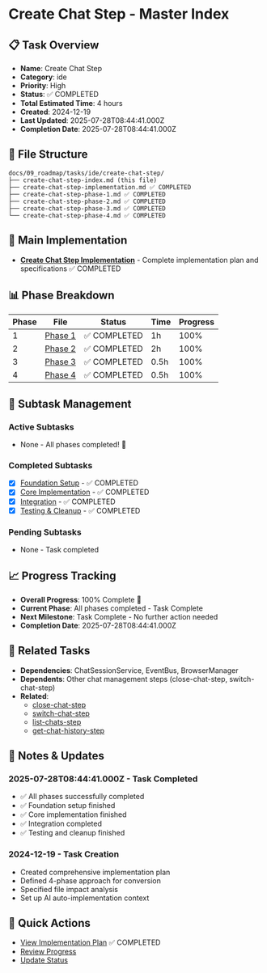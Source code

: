 # Create Chat Step - Master Index

## 📋 Task Overview
- **Name**: Create Chat Step
- **Category**: ide
- **Priority**: High
- **Status**: ✅ COMPLETED
- **Total Estimated Time**: 4 hours
- **Created**: 2024-12-19
- **Last Updated**: 2025-07-28T08:44:41.000Z
- **Completion Date**: 2025-07-28T08:44:41.000Z

## 📁 File Structure
```
docs/09_roadmap/tasks/ide/create-chat-step/
├── create-chat-step-index.md (this file)
├── create-chat-step-implementation.md ✅ COMPLETED
├── create-chat-step-phase-1.md ✅ COMPLETED
├── create-chat-step-phase-2.md ✅ COMPLETED
├── create-chat-step-phase-3.md ✅ COMPLETED
└── create-chat-step-phase-4.md ✅ COMPLETED
```

## 🎯 Main Implementation
- **[Create Chat Step Implementation](./create-chat-step-implementation.md)** - Complete implementation plan and specifications ✅ COMPLETED

## 📊 Phase Breakdown
| Phase | File | Status | Time | Progress |
|-------|------|--------|------|----------|
| 1 | [Phase 1](./create-chat-step-phase-1.md) | ✅ COMPLETED | 1h | 100% |
| 2 | [Phase 2](./create-chat-step-phase-2.md) | ✅ COMPLETED | 2h | 100% |
| 3 | [Phase 3](./create-chat-step-phase-3.md) | ✅ COMPLETED | 0.5h | 100% |
| 4 | [Phase 4](./create-chat-step-phase-4.md) | ✅ COMPLETED | 0.5h | 100% |

## 🔄 Subtask Management
### Active Subtasks
- None - All phases completed! 🎉

### Completed Subtasks
- [x] [Foundation Setup](./create-chat-step-phase-1.md) - ✅ COMPLETED
- [x] [Core Implementation](./create-chat-step-phase-2.md) - ✅ COMPLETED
- [x] [Integration](./create-chat-step-phase-3.md) - ✅ COMPLETED
- [x] [Testing & Cleanup](./create-chat-step-phase-4.md) - ✅ COMPLETED

### Pending Subtasks
- None - Task completed

## 📈 Progress Tracking
- **Overall Progress**: 100% Complete 🎉
- **Current Phase**: All phases completed - Task Complete
- **Next Milestone**: Task Complete - No further action needed
- **Completion Date**: 2025-07-28T08:44:41.000Z

## 🔗 Related Tasks
- **Dependencies**: ChatSessionService, EventBus, BrowserManager
- **Dependents**: Other chat management steps (close-chat-step, switch-chat-step)
- **Related**: 
  - [close-chat-step](../close-chat-step/close-chat-step-implementation.md)
  - [switch-chat-step](../switch-chat-step/switch-chat-step-implementation.md)
  - [list-chats-step](../list-chats-step/list-chats-step-implementation.md)
  - [get-chat-history-step](../get-chat-history-step/get-chat-history-step-implementation.md)

## 📝 Notes & Updates

### 2025-07-28T08:44:41.000Z - Task Completed
- ✅ All phases successfully completed
- ✅ Foundation setup finished
- ✅ Core implementation finished
- ✅ Integration completed
- ✅ Testing and cleanup finished

### 2024-12-19 - Task Creation
- Created comprehensive implementation plan
- Defined 4-phase approach for conversion
- Specified file impact analysis
- Set up AI auto-implementation context

## 🚀 Quick Actions
- [View Implementation Plan](./create-chat-step-implementation.md) ✅ COMPLETED
- [Review Progress](#progress-tracking)
- [Update Status](#notes--updates) 